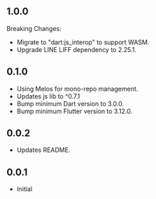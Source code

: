 ## 1.0.0
Breaking Changes:
* Migrate to "dart:js_interop" to support WASM.
* Upgrade LINE LIFF dependency to 2.25.1.

## 0.1.0

* Using Melos for mono-repo management.
* Updates js lib to ^0.7.1
* Bump minimum Dart version to 3.0.0.
* Bump minimum Flutter version to 3.12.0.

## 0.0.2

* Updates README.

## 0.0.1

* Initial
